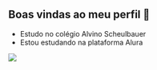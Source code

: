 ## Boas vindas ao meu perfil 💙

- Estudo no colégio Alvino Scheulbauer
- Estou estudando na plataforma Alura


![](https://media.tenor.com/mToCVE3WAEcAAAAM/kiss-mwuah.gif)
